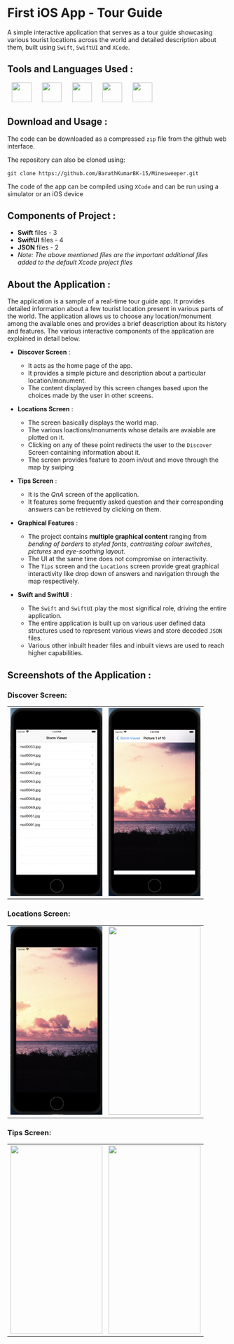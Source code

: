 # First iOS App - Tour Guide
A simple interactive application that serves as a tour guide showcasing various tourist locations across the world and detailed description about them, built using `Swift`, `SwiftUI` and `XCode`.

## Tools and Languages Used :
<p>
<img width="45" height="45" hspace="10" src="https://cdn.worldvectorlogo.com/logos/swift-15.svg"/>
<img width="45" height="45" hspace="10" src="https://developer.apple.com/assets/elements/icons/swiftui/swiftui-96x96_2x.png"/>
<img width="45" height="45" hspace="10" src="https://developer.apple.com/design/human-interface-guidelines/macos/images/app-icon-realistic-materials_2x.png"/>
<img width="45" height="45" hspace="10" src="https://www.vectorlogo.zone/logos/git-scm/git-scm-icon.svg"/>
<img width="45" height="45" hspace="10" src="https://www.vectorlogo.zone/logos/github/github-icon.svg"/>
</p>

## Download and Usage :
The code can be downloaded as a compressed `zip` file from the github web interface.

The repository can also be cloned using:
```
git clone https://github.com/BarathKumarBK-15/Minesweeper.git
```

The code of the app can be compiled using `XCode` and can be run using a simulator or an iOS device

## Components of Project :
- **Swift** files - 3
- **SwiftUI** files - 4
- **JSON** files - 2
- _Note: The above mentioned files are the important additional files added to the default Xcode project files_

## About the Application :
The application is a sample of a real-time tour guide app. It provides detailed information about a few tourist location present in various parts of the world. The application allows us to choose any location/monument among the available ones and provides a brief deascription about its history and features. The various interactive components of the application are explained in detail below.
- **Discover Screen** :
  - It acts as the home page of the app.
  - It provides a simple picture and description about a particular location/monument.
  - The content displayed by this screen changes based upon the choices made by the user in other screens.
  
- **Locations Screen** :
  - The screen basically displays the world map.
  - The various loactions/monuments whose details are avaiable are plotted on it.
  - Clicking on any of these point redirects the user to the `Discover` Screen containing information about it.
  - The screen provides feature to zoom in/out and move through the map by swiping

- **Tips Screen** :
  - It is the _QnA_ screen of the application.
  - It features some frequently asked question and their corresponding answers can be retrieved by clicking on them.
  
- **Graphical Features** :
  - The project contains **multiple graphical content** ranging from _bending of borders_ to _styled fonts_, _contrasting colour switches_, _pictures_ and _eye-soothing layout_.
  - The UI at the same time does not compromise on interactivity.
  - The `Tips` screen and the `Locations` screen provide great graphical interactivity like drop down of answers and navigation through the map respectively.
  
- **Swift and SwiftUI** :
  - The `Swift` and `SwiftUI` play the most significal role, driving the entire application.
  - The entire application is built up on various user defined data structures used to represent various views and store decoded `JSON` files.
  - Various other inbuilt header files and inbuilt views are used to reach higher capabilities.
  
## Screenshots of the Application :

### Discover Screen:
<table>
  <tr>
    <td> <img src = "screenshots/1.png" height="430" width="210"> </td>
    <td> <img src = "screenshots/2.png" height="430" width="210"> </td>
  </tr>
</table>

### Locations Screen:
<table>
  <tr>
    <td> <img src = "screenshots/3.png" height="430" width="210"> </td>
    <td> <img src = "screenshots/4.png" height="430" width="210"> </td>
  </tr>
</table>

### Tips Screen:
<table>
  <tr>
    <td> <img src = "screenshots/5.png" height="430" width="210"> </td>
    <td> <img src = "screenshots/6.png" height="430" width="210"> </td>
  </tr>
</table>
